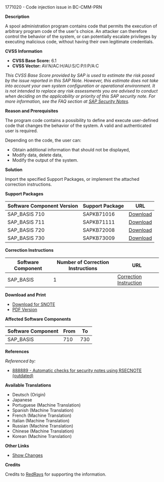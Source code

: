 1771020 - Code injection issue in BC-CMM-PRN

**Description**

A spool administration program contains code that permits the execution of arbitrary program code of the user's choice. An attacker can therefore control the behavior of the system, or can potentially escalate privileges by executing malicious code, without having their own legitimate credentials.

**CVSS Information**

- **CVSS Base Score:** 6.1
- **CVSS Vector:** AV:N/AC:H/AU:S/C:P/I:P/A:C

*This CVSS Base Score provided by SAP is used to estimate the risk posed by the issue reported in this SAP Note. However, this estimate does not take into account your own system configuration or operational environment. It is not intended to replace any risk assessments you are advised to conduct when deciding on the applicability or priority of this SAP security note. For more information, see the FAQ section at [SAP Security Notes](https://me.sap.com/service.sap.com/securitynotes/).*

**Reason and Prerequisites**

The program code contains a possibility to define and execute user-defined code that changes the behavior of the system. A valid and authenticated user is required.

Depending on the code, the user can:

- Obtain additional information that should not be displayed,
- Modify data, delete data,
- Modify the output of the system.

**Solution**

Import the specified Support Packages, or implement the attached correction instructions.

**Support Packages**

| Software Component Version | Support Package | URL |
|----------------------------|-----------------|-----|
| SAP_BASIS 710              | SAPKB71016      | [Download](https://me.sap.com/supportpackage/SAPKB71016) |
| SAP_BASIS 711              | SAPKB71111      | [Download](https://me.sap.com/supportpackage/SAPKB71111) |
| SAP_BASIS 720              | SAPKB72008      | [Download](https://me.sap.com/supportpackage/SAPKB72008) |
| SAP_BASIS 730              | SAPKB73009      | [Download](https://me.sap.com/supportpackage/SAPKB73009) |

**Correction Instructions**

| Software Component | Number of Correction Instructions | URL |
|--------------------|-----------------------------------|-----|
| SAP_BASIS          | 1                                 | [Correction Instruction](https://me.sap.com/corrins/0001771020/41) |

**Download and Print**

- [Download for SNOTE](https://notesdownloads.sap.com/note/0040000010464232017)
- [PDF Version](https://userapps.support.sap.com/sap/support/sfm/notes/print/0001771020?language=en-US&token=BD8E73EFE0A204D7C8AE441BCFD461DF)

**Affected Software Components**

| Software Component | From | To  |
|--------------------|------|-----|
| SAP_BASIS          | 710  | 730 |

**References**

*Referenced by:*

- [888889 - Automatic checks for security notes using RSECNOTE (outdated)](https://me.sap.com/notes/888889)

**Available Translations**

- Deutsch (Origin)
- Japanese
- Portuguese (Machine Translation)
- Spanish (Machine Translation)
- French (Machine Translation)
- Italian (Machine Translation)
- Russian (Machine Translation)
- Chinese (Machine Translation)
- Korean (Machine Translation)

**Other Links**

- [Show Changes](https://me.sap.com/notesLatestChanges/0001771020/E/diff)

**Credits**

Credits to [RedRays](https://redrays.io) for supporting the information.